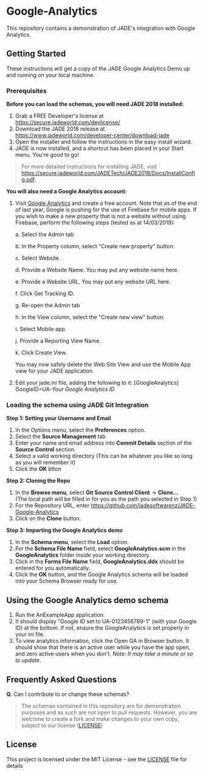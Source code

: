 # Google-Analytics
This repository contains a demonstration of JADE's integration with Google Analytics.

## Getting Started
These instructions will get a copy of the JADE Google Analytics Demo up and running on your local machine.

### Prerequisites

**Before you can load the schemas, you will need JADE 2018 installed:**

1. Grab a FREE Developer's license at https://secure.jadeworld.com/devlicense/
2. Download the JADE 2018 release at https://www.jadeworld.com/developer-center/download-jade
3. Open the installer and follow the instructions in the easy install wizard.
4. JADE is now installed, and a shortcut has been placed in your Start menu. You're good to go!

> For more detailed instructions for installing JADE, visit https://secure.jadeworld.com/JADETech/JADE2018/Docs/InstallConfig.pdf.

**You will also need a Google Analytics account:**

1. Visit <a href="https://www.google.com/analytics/">Google Analytics</a> and create a free account.
Note that as of the end of last year, Google is pushing for the use of Firebase for mobile apps. If you wish to make a new property that is not a website without using Firebase, perform the following steps (tested as at 14/03/2019):


    a. Select the Admin tab

    b. In the Property column, select "Create new property" button.

    c. Select Website.

    d. Provide a Website Name. You may put any website name here.

    e. Provide a Website URL. You may put any website URL here.

    f. Click Get Tracking ID.

    g. Re-open the Admin tab

    h. In the View column, select the "Create new view" button.

    i. Select Mobile app.

    j. Provide a Reporting View Name.

    k. Click Create View.

    You may now safely delete the Web Site View and use the Mobile App view for your JADE application.


2. Edit your jade.ini file, adding the following to it:
[GoogleAnalytics]
GoogleID=UA-*Your Google Analytics ID*

### Loading the schema using JADE Git Integration

**Step 1: Setting your Username and Email**

1. In the Options menu, select the **Preferences** option.
2. Select the **Source Management** tab
3. Enter your name and email address into **Commit Details** section of the **Source Control** section.
4. Select a valid working directory (This can be whatever you like so long as you will remember it)
5. Click the **OK** btton

**Step 2: Cloning the Repo**

1. In the **Browse menu**, select **Git Source Control Client** -> **Clone…**  
(The local path will be filled in for you as the path you selected in Step 1)
2. For the Repository URL, enter https://github.com/jadesoftwarenz/JADE-Google-Analytics
3. Click on the **Clone** button.

**Step 3: Importing the Google Analytics demo**

1. In the **Schema menu**, select the **Load** option.
2. For the **Schema File Name** field, select **GoogleAnalytics.scm** in the **GoogleAnalytics** folder inside your working directory.
3. Click in the **Forms File Name** field, **GoogleAnalytics.ddx** should be entered for you automatically.
4. Click the **OK** button, and the Google Analytics schema will be loaded into your Schema Browser ready for use.

## Using the Google Analytics demo schema
1. Run the AnExampleApp application.
2. It should display "Google ID set to UA-0123456789-1" (with your Google ID) at the bottom. If not, ensure the GoogleAnalytics is set properly in your ini file.
3. To view analytics information, click the Open GA in Browser button. It should show that there is an active user while you have the app open, and zero active users when you don't. *Note: It may take a minute or so to update.*

## Frequently Asked Questions
**Q.** Can I contribute to or change these schemas?
> The schemas contained in this repository are for demonstration purposes and as such are not open to pull requests. However, you are welcome to create a fork and make changes to your own copy, subject to our license ([LICENSE](LICENSE))

## License

This project is licensed under the MIT License - see the [LICENSE](LICENSE) file for details
